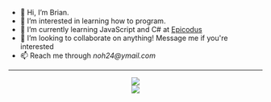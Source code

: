 - 👋 Hi, I’m Brian.
- 👀 I’m interested in learning how to program.
- 🌱 I’m currently learning JavaScript and C# at [Epicodus](https://www.epicodus.com/)
- 💞️ I’m looking to collaborate on anything! Message me if you're interested
- 📫 Reach me through _noh24@ymail.com_
- ---
<p align="center">
  <a href="https://github.com/noh24">
    <img align="center" src="https://github-readme-stats.vercel.app/api?username=noh24&count_private=true&show_icons=true&theme=dracula"/>
  </a>
  <br>
  <a href="https://github.com/noh24">
    <img align="center" src="https://github-readme-stats.vercel.app/api/top-langs/?username=noh24"/>
  <a>
</p>
<!---
noh24/noh24 is a ✨ special ✨ repository because its `README.md` (this file) appears on your GitHub profile.
You can click the Preview link to take a look at your changes.
--->
